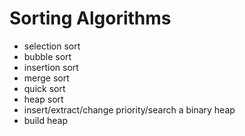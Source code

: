 # Sorting Algorithms
- selection sort
- bubble sort
- insertion sort
- merge sort
- quick sort
- heap sort
- insert/extract/change priority/search a binary heap
- build heap
